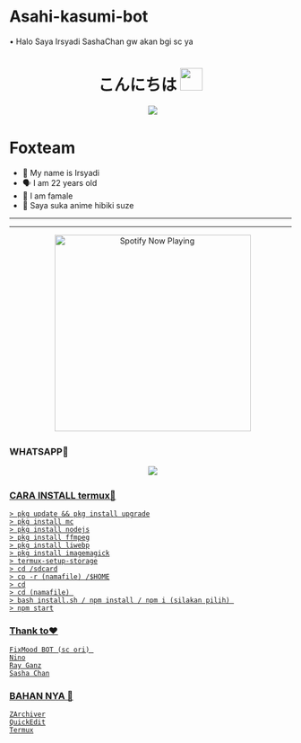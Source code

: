 # Asahi-kasumi-bot
• Halo Saya Irsyadi SashaChan gw akan bgi sc ya 

<h1 align="center">こんにちは <img src="https://user-images.githubusercontent.com/1303154/88677602-1635ba80-d120-11ea-84d8-d263ba5fc3c0.gif" width="40px" alt=""><br></h1>
<p align="center">
  <img src="https://user-images.githubusercontent.com/95025437/144053905-bf1af8d5-79ac-4f42-82ad-990cd73e9d34.jpeg" />
</p> 


# Foxteam

<p align="center"> 

- 👼 My name is Irsyadi
- 🗣️ I am 22 years old 
- 🔭 I am famale
- 🥳 Saya suka anime hibiki suze

</p> 

------




------ 

<p align="center">
  <a href="https://open.spotify.com/track/0Nn9gfz60CyzqnFXiAphMs?si=ABB8cDGaQUujA2r4jnl0Dw" target="_blank"><img src="https://now-playing-on-spotify.vercel.app/api/spotify" alt="Spotify Now Playing" width="350"/></a>
</p> 

### WHATSAPP👑
<p align="center">
  <a href="https://wa.me/62887433094409?text=Assalamu'alaikum"><img src="https://img.shields.io/badge/WhatsApp-25D366?style=for-the-badge&logo=whatsapp&logoColor=white" /><br>


### CARA INSTALL termux🔮

```
> pkg update && pkg install upgrade
> pkg install mc
> pkg install nodejs
> pkg install ffmpeg
> pkg install liwebp
> pkg install imagemagick
> termux-setup-storage
> cd /sdcard
> cp -r (namafile) /$HOME
> cd
> cd (namafile) 
> bash install.sh / npm install / npm i (silakan pilih) 
> npm start

```
### Thank to❤

```
FixMood BOT (sc ori) 
Nino
Ray Ganz
Sasha Chan

```
### BAHAN NYA 🍹

```
ZArchiver
QuickEdit
Termux

```

